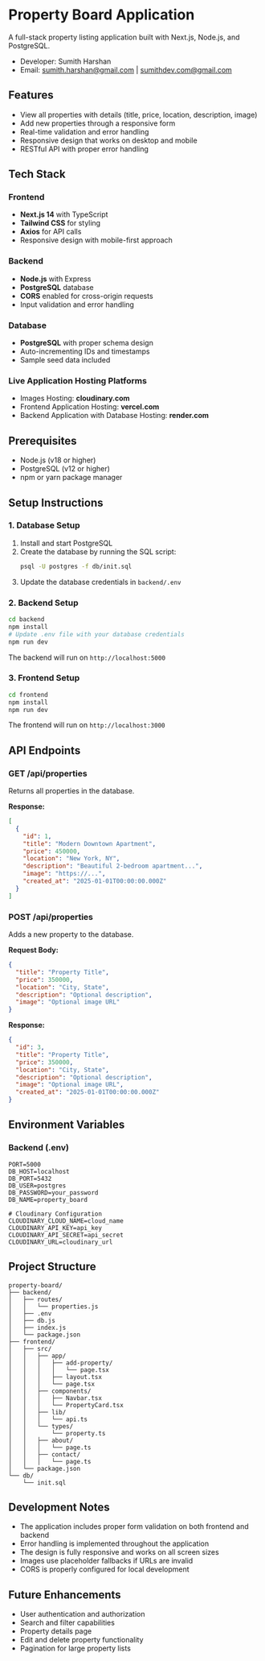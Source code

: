 # Property Board Application

A full-stack property listing application built with Next.js, Node.js, and PostgreSQL.
- Developer: Sumith Harshan
- Email: sumith.harshan@gmail.com | sumithdev.com@gmail.com

## Features

- View all properties with details (title, price, location, description, image)
- Add new properties through a responsive form
- Real-time validation and error handling
- Responsive design that works on desktop and mobile
- RESTful API with proper error handling

## Tech Stack

### Frontend

- **Next.js 14** with TypeScript
- **Tailwind CSS** for styling
- **Axios** for API calls
- Responsive design with mobile-first approach

### Backend

- **Node.js** with Express
- **PostgreSQL** database
- **CORS** enabled for cross-origin requests
- Input validation and error handling

### Database

- **PostgreSQL** with proper schema design
- Auto-incrementing IDs and timestamps
- Sample seed data included

### Live Application Hosting Platforms

- Images Hosting: **cloudinary.com** 
- Frontend Application Hosting: **vercel.com** 
- Backend Application with Database Hosting: **render.com** 


## Prerequisites

- Node.js (v18 or higher)
- PostgreSQL (v12 or higher)
- npm or yarn package manager

## Setup Instructions

### 1. Database Setup

1. Install and start PostgreSQL
2. Create the database by running the SQL script:
   ```bash
   psql -U postgres -f db/init.sql
   ```
3. Update the database credentials in `backend/.env`

### 2. Backend Setup

```bash
cd backend
npm install
# Update .env file with your database credentials
npm run dev
```

The backend will run on `http://localhost:5000`

### 3. Frontend Setup

```bash
cd frontend
npm install
npm run dev
```

The frontend will run on `http://localhost:3000`

## API Endpoints

### GET /api/properties

Returns all properties in the database.

**Response:**

```json
[
  {
    "id": 1,
    "title": "Modern Downtown Apartment",
    "price": 450000,
    "location": "New York, NY",
    "description": "Beautiful 2-bedroom apartment...",
    "image": "https://...",
    "created_at": "2025-01-01T00:00:00.000Z"
  }
]
```

### POST /api/properties

Adds a new property to the database.

**Request Body:**

```json
{
  "title": "Property Title",
  "price": 350000,
  "location": "City, State",
  "description": "Optional description",
  "image": "Optional image URL"
}
```

**Response:**

```json
{
  "id": 3,
  "title": "Property Title",
  "price": 350000,
  "location": "City, State",
  "description": "Optional description",
  "image": "Optional image URL",
  "created_at": "2025-01-01T00:00:00.000Z"
}
```

## Environment Variables

### Backend (.env)

```
PORT=5000
DB_HOST=localhost
DB_PORT=5432
DB_USER=postgres
DB_PASSWORD=your_password
DB_NAME=property_board

# Cloudinary Configuration 
CLOUDINARY_CLOUD_NAME=cloud_name
CLOUDINARY_API_KEY=api_key
CLOUDINARY_API_SECRET=api_secret
CLOUDINARY_URL=cloudinary_url
```

## Project Structure

```
property-board/
├── backend/
│   ├── routes/
│   │   └── properties.js
│   ├── .env
│   ├── db.js
│   ├── index.js
│   └── package.json
├── frontend/
│   ├── src/
│   │   ├── app/
│   │   │   ├── add-property/
│   │   │   │   └── page.tsx
│   │   │   ├── layout.tsx
│   │   │   └── page.tsx
│   │   ├── components/
│   │   │   ├── Navbar.tsx
│   │   │   └── PropertyCard.tsx
│   │   ├── lib/
│   │   │   └── api.ts
│   │   └── types/
│   │       └── property.ts
│   │   ├── about/
│   │   │   └── page.ts
│   │   ├── contact/
│   │   │   └── page.ts
│   └── package.json
└── db/
    └── init.sql
```

## Development Notes

- The application includes proper form validation on both frontend and backend
- Error handling is implemented throughout the application
- The design is fully responsive and works on all screen sizes
- Images use placeholder fallbacks if URLs are invalid
- CORS is properly configured for local development

## Future Enhancements

- User authentication and authorization
- Search and filter capabilities
- Property details page
- Edit and delete property functionality
- Pagination for large property lists

